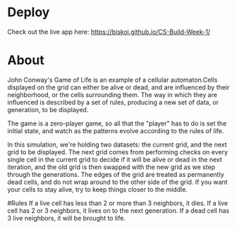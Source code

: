 # Deploy
Check out the live app here: https://biskoi.github.io/CS-Build-Week-1/

# About
John Conway's Game of Life is an example of a cellular automaton.Cells displayed on the grid can either be alive or dead, and are influenced by their neighborhood, or the cells surrounding them. The way in which they are influenced is described by a set of rules, producing a new set of data, or generation, to be displayed.

The game is a zero-player game, so all that the "player" has to do is set the initial state, and watch as the patterns evolve according to the rules of life.

In this simulation, we're holding two datasets: the current grid, and the next grid to be displayed. The next grid comes from performing checks on every single cell in the current grid to decide if it will be alive or dead in the next iteration, and the old grid is then swapped with the new grid as we step through the generations.
The edges of the grid are treated as permanently dead cells, and do not wrap around to the other side of the grid. If you want your cells to stay alive, try to keep things closer to the middle.

#Rules
If a live cell has less than 2 or more than 3 neighbors, it dies.
If a live cell has 2 or 3 neighbors, it lives on to the next generation.
If a dead cell has 3 live neighbors, it will be brought to life.
